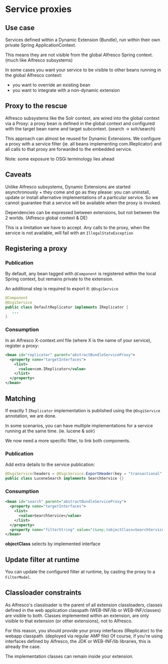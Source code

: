 # Service proxies

## Use case
Services defined within a Dynamic Extension (Bundle), run within their own private Spring ApplicationContext.

This means they are not visible from the global Alfresco Spring context. (much like Alfresco subsystems)

In some cases you want your service to be visible to other beans running in the global Alfresco context:
* you want to override an existing bean
* you want to integrate with a non-dynamic extension

## Proxy to the rescue
Alfresco subsystems like the Solr context, are wired into the global context via a Proxy: a proxy bean is defined in the global context and configured with the target bean name and target subcontext. (search -> solr/search)

This approach can almost be reused for Dynamic Extensions. We configure a proxy with a service filter (ie. all beans implementing com.IReplicator) and all calls to that proxy are forwarded to the embedded service.

Note: some exposure to OSGi terminology lies ahead

## Caveats
Unlike Alfresco subsystems, Dynamic Extensions are started asynchronously + they come and go as they please: you can uninstall, update or install alternative implementations of a particular service. So we cannot guarantee that a service will be available when the proxy is invoked.

Dependencies can be expressed between extensions, but not between the 2 worlds. (Alfresco global context & DE) 

This is a limitation we have to accept. Any calls to the proxy, when the service is not available, will fail with an `IllegalStateException`

## Registering a proxy
### Publication
By default, any bean tagged with `@Component` is registered within the local Spring context, but remains private to the extension.

An additional step is required to export it: `@OsgiService`
```java
@Component
@OsgiService
public class DefaultReplicator implements IReplicator {
   ...
}
```

### Consumption
In an Alfresco X-context.xml file (where X is the name of your service), register a proxy:
```xml
<bean id="replicator" parent="abstractBundleServiceProxy">
  <property name="targetInterfaces">
    <list>
      <value>com.IReplicator</value>
    </list>
  </property>
</bean>
```

## Matching
If exactly 1 `IReplicator` implementation is published using the `@OsgiService` annotation, we are done.

In some scenarios, you can have multiple implementations for a service running at the same time. (ie. lucene & solr)

We now need a more specific filter, to link both components.

### Publication
Add extra details to the service publication:
```java
@OsgiService(headers = @OsgiService.ExportHeader(key = "transactional", value = "true"))
public class LuceneSearch implements SearchService {}
```

### Consumption
```xml
<bean id="search" parent="abstractBundleServiceProxy">
  <property name="targetInterfaces">
    <list>
      <value>SearchService</value>
    </list>
  </property>
  <property name="filterString" value="(&amp;(objectClass=SearchService)(transactional=true))"/>
</bean>
```
**objectClass** selects by implemented interface

## Update filter at runtime
You can update the configured filter at runtime, by casting the proxy to a `FilterModel`.

## Classloader constraints
As Alfresco's classloader is the parent of all extension classloaders, classes defined in the web application classpath (WEB-INF/lib or WEB-INF/classes) are visible to both. Classes implemented within an extension, are only visible to that extension (or other extensions), not to Alfresco.

For this reason, you should provide your proxy interfaces (IReplicator) to the webapp classpath. (deployed via regular AMP file)
Of course, if you're using interfaces defined by Alfresco, the JDK or WEB-INF/lib libraries, this is already the case.

The implementation classes can remain inside your extension.